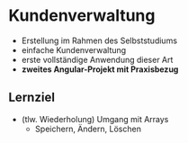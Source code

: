 # Kundenverwaltung

- Erstellung im Rahmen des Selbststudiums
- einfache Kundenverwaltung
- erste vollständige Anwendung dieser Art
- **zweites Angular-Projekt mit Praxisbezug**

## Lernziel
- (tlw. Wiederholung) Umgang mit Arrays
    - Speichern, Ändern, Löschen



